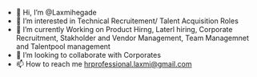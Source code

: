 - 👋 Hi, I’m @Laxmihegade
- 👀 I’m interested in Technical Recruitement/ Talent Acquisition Roles
- 🌱 I’m currently Working on Product Hirng, Laterl hiring, Corporate Recruitment, Stakholder and Vendor Management, Team Managemnet and Talentpool management
- 💞️ I’m looking to collaborate with Corporates
- 📫 How to reach me hrprofessional.laxmi@gmail.com

<!---
Laxmihegade/Laxmihegade is a ✨ special ✨ repository because its `README.md` (this file) appears on your GitHub profile.
You can click the Preview link to take a look at your changes.
--->
